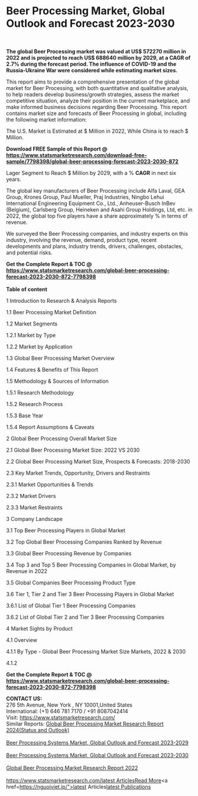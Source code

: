 <h1>Beer Processing Market, Global Outlook and Forecast 2023-2030</h1><br/><p><strong>The global Beer Processing market was valued at US$ 572270 million in 2022 and is projected to reach US$ 688640 million by 2029, at a <strong>CAGR</strong> of 2.7% during the forecast period. The influence of COVID-19 and the Russia-Ukraine War were considered while estimating market sizes.</strong></p><p>This report aims to provide a comprehensive presentation of the global market for Beer Processing, with both quantitative and qualitative analysis, to help readers develop business/growth strategies, assess the market competitive situation, analyze their position in the current marketplace, and make informed business decisions regarding Beer Processing. This report contains market size and forecasts of Beer Processing in global, including the following market information:</p><p>The U.S. Market is Estimated at $ Million in 2022, While China is to reach $ Million.</p><p><strong>Download FREE Sample of this Report @ <a href="https://www.statsmarketresearch.com/download-free-sample/7798398/global-beer-processing-forecast-2023-2030-872">https://www.statsmarketresearch.com/download-free-sample/7798398/global-beer-processing-forecast-2023-2030-872</a></strong></p><p>Lager Segment to Reach $ Million by 2029, with a % <strong>CAGR</strong> in next six years.</p><p>The global key manufacturers of Beer Processing include Alfa Laval, GEA Group, Krones Group, Paul Mueller, Praj Industries, Ningbo Lehui International Engineering Equipment Co., Ltd., Anheuser-Busch InBev (Belgium), Carlsberg Group, Heineken and Asahi Group Holdings, Ltd, etc. in 2022, the global top five players have a share approximately % in terms of revenue.</p><p>We surveyed the Beer Processing companies, and industry experts on this industry, involving the revenue, demand, product type, recent developments and plans, industry trends, drivers, challenges, obstacles, and potential risks.</p><div><b>Get the Complete Report & TOC @ <a href="https://www.statsmarketresearch.com/global-beer-processing-forecast-2023-2030-872-7798398">https://www.statsmarketresearch.com/global-beer-processing-forecast-2023-2030-872-7798398</a></b></div><br><b>Table of content</b><p>1 Introduction to Research & Analysis Reports<br />
 
  1.1 Beer Processing Market Definition<br />
 
  1.2 Market Segments<br />
 
  1.2.1 Market by Type<br />
 
  1.2.2 Market by Application<br />
 
  1.3 Global Beer Processing Market Overview<br />
 
  1.4 Features & Benefits of This Report<br />
 
  1.5 Methodology & Sources of Information<br />
 
  1.5.1 Research Methodology<br />
 
  1.5.2 Research Process<br />
 
  1.5.3 Base Year<br />
 
  1.5.4 Report Assumptions & Caveats<br />
 
 2 Global Beer Processing Overall Market Size<br />
 
  2.1 Global Beer Processing Market Size: 2022 VS 2030<br />
 
  2.2 Global Beer Processing Market Size, Prospects & Forecasts: 2018-2030<br />
 
  2.3 Key Market Trends, Opportunity, Drivers and Restraints<br />
 
  2.3.1 Market Opportunities & Trends<br />
 
  2.3.2 Market Drivers<br />
 
  2.3.3 Market Restraints<br />
 
 3 Company Landscape<br />
 
  3.1 Top Beer Processing Players in Global Market<br />
 
  3.2 Top Global Beer Processing Companies Ranked by Revenue<br />
 
  3.3 Global Beer Processing Revenue by Companies<br />
 
  3.4 Top 3 and Top 5 Beer Processing Companies in Global Market, by Revenue in 2022<br />
 
  3.5 Global Companies Beer Processing Product Type<br />
 
  3.6 Tier 1, Tier 2 and Tier 3 Beer Processing Players in Global Market<br />
 
  3.6.1 List of Global Tier 1 Beer Processing Companies<br />
 
  3.6.2 List of Global Tier 2 and Tier 3 Beer Processing Companies<br />
 
 4 Market Sights by Product<br />
 
  4.1 Overview<br />
 
  4.1.1 By Type - Global Beer Processing Market Size Markets, 2022 & 2030<br />
 
  4.1.2 <br><div><b>Get the Complete Report & TOC @ <a href="https://www.statsmarketresearch.com/global-beer-processing-forecast-2023-2030-872-7798398">https://www.statsmarketresearch.com/global-beer-processing-forecast-2023-2030-872-7798398</a></b></div></p> <b>CONTACT US:</b><br>276 5th Avenue, New York , NY 10001,United States<br>International: (+1) 646 781 7170 / +91 8087042414<br>Visit: <a href="https://www.statsmarketresearch.com/">https://www.statsmarketresearch.com/</a><br>Similar Reports: <a href="https://www.statsmarketresearch.com/global-beer-processing-forecast-2023-2030-872-7798398">Global Beer Processing Market Research Report 2024(Status and Outlook)</a><br/><br/><a href="https://www.statsmarketresearch.com/global-beer-processing-forecast-2023-2030-872-7798398">Beer Processing Systems Market, Global Outlook and Forecast 2023-2029</a><br/><br/><a href="https://www.statsmarketresearch.com/global-beer-processing-forecast-2023-2030-872-7798398">Beer Processing Systems Market, Global Outlook and Forecast 2023-2030</a><br/><br/><a href="https://www.statsmarketresearch.com/global-beer-processing-forecast-2023-2030-872-7798398">Global Beer Processing Market Research Report 2022</a><br/><br/><a href="https://gyeongbokgung.com">https://www.statsmarketresearch.com/</a><a href="https://hallyeomaritime.com">latest Articles</a><a href="https://jingwansa.com">Read More</a><a href=https://nguoiviet.jp/">latest Articles</a><a href="https://www.intelmarketresearch.com/">latest Publications</a>